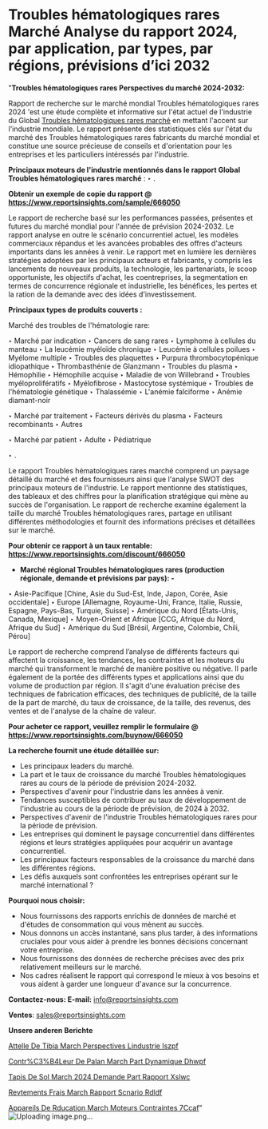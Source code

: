 # Troubles hématologiques rares Marché Analyse du rapport 2024, par application, par types, par régions, prévisions d’ici 2032

"<strong>Troubles hématologiques rares Perspectives du marché 2024-2032:</strong>

Rapport de recherche sur le marché mondial Troubles hématologiques rares 2024 'est une étude complète et informative sur l'état actuel de l'industrie du Global <a href=https://www.reportsinsights.com/sample/666050>Troubles hématologiques rares marché</a> en mettant l'accent sur l'industrie mondiale. Le rapport présente des statistiques clés sur l'état du marché des Troubles hématologiques rares fabricants du marché mondial et constitue une source précieuse de conseils et d'orientation pour les entreprises et les particuliers intéressés par l'industrie.

<strong>Principaux moteurs de l'industrie mentionnés dans le rapport Global Troubles hématologiques rares marché</strong> :
‣ .

<strong>Obtenir un exemple de copie du rapport @ <a href=https://www.reportsinsights.com/sample/666050>https://www.reportsinsights.com/sample/666050</a></strong>

Le rapport de recherche basé sur les performances passées, présentes et futures du marché mondial pour l'année de prévision 2024-2032. Le rapport analyse en outre le scénario concurrentiel actuel, les modèles commerciaux répandus et les avancées probables des offres d'acteurs importants dans les années à venir. Le rapport met en lumière les dernières stratégies adoptées par les principaux acteurs et fabricants, y compris les lancements de nouveaux produits, la technologie, les partenariats, le scoop opportuniste, les objectifs d'achat, les coentreprises, la segmentation en termes de concurrence régionale et industrielle, les bénéfices, les pertes et la ration de la demande avec des idées d'investissement.

<strong>Principaux types de produits couverts :</strong>

Marché des troubles de l'hématologie rare:

‣  Marché par indication
‣ Cancers de sang rares
‣ Lymphome à cellules du manteau
‣ La leucémie myéloïde chronique
‣ Leucémie à cellules poilues
‣ Myélome multiple
‣ Troubles des plaquettes
‣ Purpura thrombocytopénique idiopathique
‣ Thrombasthénie de Glanzmann
‣ Troubles du plasma
‣ Hémophilie
‣ Hémophilie acquise
‣ Maladie de von Willebrand
‣ Troubles myéloprolifératifs
‣ Myélofibrose
‣ Mastocytose systémique
‣ Troubles de l'hématologie génétique
‣ Thalassémie
‣ L'anémie falciforme
‣ Anémie diamant-noir

‣  Marché par traitement
‣ Facteurs dérivés du plasma
‣ Facteurs recombinants
‣ Autres

‣  Marché par patient
‣ Adulte
‣ Pédiatrique

‣  .

Le rapport Troubles hématologiques rares marché comprend un paysage détaillé du marché et des fournisseurs ainsi que l'analyse SWOT des principaux moteurs de l'industrie. Le rapport mentionne des statistiques, des tableaux et des chiffres pour la planification stratégique qui mène au succès de l'organisation. Le rapport de recherche examine également la taille du marché Troubles hématologiques rares, partage en utilisant différentes méthodologies et fournit des informations précises et détaillées sur le marché.

<strong>Pour obtenir ce rapport à un taux rentable: <a href=https://www.reportsinsights.com/discount/666050>https://www.reportsinsights.com/discount/666050</a></strong>
<ul>
  <li><strong>Marché régional Troubles hématologiques rares (production régionale, demande et prévisions par pays): -</strong></li>
</ul>
‣ Asie-Pacifique [Chine, Asie du Sud-Est, Inde, Japon, Corée, Asie occidentale]
‣ Europe [Allemagne, Royaume-Uni, France, Italie, Russie, Espagne, Pays-Bas, Turquie, Suisse]
‣ Amérique du Nord [États-Unis, Canada, Mexique]
‣ Moyen-Orient et Afrique [CCG, Afrique du Nord, Afrique du Sud]
‣ Amérique du Sud [Brésil, Argentine, Colombie, Chili, Pérou]

Le rapport de recherche comprend l’analyse de différents facteurs qui affectent la croissance, les tendances, les contraintes et les moteurs du marché qui transforment le marché de manière positive ou négative. Il parle également de la portée des différents types et applications ainsi que du volume de production par région. Il s'agit d'une évaluation précise des techniques de fabrication efficaces, des techniques de publicité, de la taille de la part de marché, du taux de croissance, de la taille, des revenus, des ventes et de l'analyse de la chaîne de valeur.

<strong>Pour acheter ce rapport, veuillez remplir le formulaire @   <a href=https://www.reportsinsights.com/buynow/666050>https://www.reportsinsights.com/buynow/666050</a></strong>

<strong>La recherche fournit une étude détaillée sur:</strong>
<ul>
  <li>Les principaux leaders du marché.</li>
  <li>La part et le taux de croissance du marché Troubles hématologiques rares au cours de la période de prévision 2024-2032.</li>
  <li>Perspectives d'avenir pour l'industrie dans les années à venir.</li>
  <li>Tendances susceptibles de contribuer au taux de développement de l'industrie au cours de la période de prévision, de 2024 à 2032.</li>
  <li>Perspectives d'avenir de l'industrie Troubles hématologiques rares pour la période de prévision.</li>
  <li>Les entreprises qui dominent le paysage concurrentiel dans différentes régions et leurs stratégies appliquées pour acquérir un avantage concurrentiel.</li>
  <li>Les principaux facteurs responsables de la croissance du marché dans les différentes régions.</li>
  <li>Les défis auxquels sont confrontées les entreprises opérant sur le marché international ?</li>
</ul>
<strong>Pourquoi nous choisir:</strong>
<ul>
  <li>Nous fournissons des rapports enrichis de données de marché et d'études de consommation qui vous mènent au succès.</li>
  <li>Nous donnons un accès instantané, sans plus tarder, à des informations cruciales pour vous aider à prendre les bonnes décisions concernant votre entreprise.</li>
  <li>Nous fournissons des données de recherche précises avec des prix relativement meilleurs sur le marché.</li>
  <li>Nos cadres réalisent le rapport qui correspond le mieux à vos besoins et vous aident à garder une longueur d'avance sur la concurrence.</li>
</ul>
<strong>Contactez-nous:
</strong><strong>E-mail:</strong> <a href=mailto:info@reportsinsights.com>info@reportsinsights.com</a>

<strong>Ventes</strong>: <a href=mailto:sales@reportsinsights.com>sales@reportsinsights.com</a>

<strong>Unsere anderen Berichte</strong>

<a href=https://www.linkedin.com/pulse/attelle-de-tibia-march%C3%A9-perspectives-lindustrie-iszpf/>Attelle De Tibia March Perspectives Lindustrie Iszpf</a>

<a href=https://www.linkedin.com/pulse/contr%C3%B4leur-de-palan-march%C3%A9-part-dynamique-dhwpf/>Contr%C3%B4Leur De Palan March Part Dynamique Dhwpf</a>

<a href=https://www.linkedin.com/pulse/tapis-de-sol-march%C3%A9-2024-demande-part-rapport-xslwc/>Tapis De Sol March 2024 Demande Part Rapport Xslwc</a>

<a href=https://www.linkedin.com/pulse/rev%C3%AAtements-frais-march%C3%A9-rapport-sc%C3%A9nario-rdldf/>Revtements Frais March Rapport Scnario Rdldf</a>

<a href=https://www.linkedin.com/pulse/appareils-de-r%C3%A9%C3%A9ducation-march%C3%A9-moteurs-contraintes-7ccaf/>Appareils De Rducation March Moteurs Contraintes 7Ccaf</a>"
![Uploading image.png…]()
